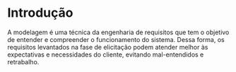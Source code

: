# Introdução
A modelagem é uma técnica da engenharia de requisitos que tem o objetivo de entender e compreender o funcionamento do sistema. Dessa forma, os requisitos levantados na fase de elicitação podem atender melhor às expectativas e necessidades do cliente, evitando mal-entendidos e retrabalho.
